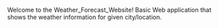 Welcome to the Weather_Forecast_Website! Basic Web application that shows the weather information for given city/location.
